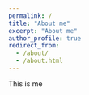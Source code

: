 ```yaml
---
permalink: /
title: "About me"
excerpt: "About me"
author_profile: true
redirect_from: 
  - /about/
  - /about.html
---
```


 This is me